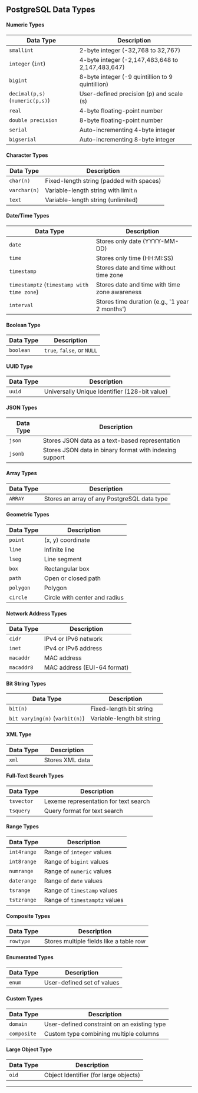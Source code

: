 ## PostgreSQL Data Types  
 
#### Numeric Types  
| Data Type        | Description |
|-----------------|-------------|
| `smallint`      | 2-byte integer (-32,768 to 32,767) |
| `integer` (`int`) | 4-byte integer (-2,147,483,648 to 2,147,483,647) |
| `bigint`        | 8-byte integer (-9 quintillion to 9 quintillion) |
| `decimal(p,s)` (`numeric(p,s)`) | User-defined precision (p) and scale (s) |
| `real`          | 4-byte floating-point number |
| `double precision` | 8-byte floating-point number |
| `serial`        | Auto-incrementing 4-byte integer |
| `bigserial`     | Auto-incrementing 8-byte integer |

#### Character Types  
| Data Type        | Description |
|-----------------|-------------|
| `char(n)`       | Fixed-length string (padded with spaces) |
| `varchar(n)`    | Variable-length string with limit `n` |
| `text`          | Variable-length string (unlimited) |

#### Date/Time Types  
| Data Type         | Description |
|------------------|-------------|
| `date`          | Stores only date (YYYY-MM-DD) |
| `time`          | Stores only time (HH:MI:SS) |
| `timestamp`     | Stores date and time without time zone |
| `timestamptz` (`timestamp with time zone`) | Stores date and time with time zone awareness |
| `interval`      | Stores time duration (e.g., '1 year 2 months') |

#### Boolean Type  
| Data Type | Description |
|-----------|-------------|
| `boolean` | `true`, `false`, or `NULL` |

#### UUID Type  
| Data Type | Description |
|-----------|-------------|
| `uuid`    | Universally Unique Identifier (128-bit value) |

#### JSON Types  
| Data Type | Description |
|-----------|-------------|
| `json`    | Stores JSON data as a text-based representation |
| `jsonb`   | Stores JSON data in binary format with indexing support |

#### Array Types  
| Data Type       | Description |
|----------------|-------------|
| `ARRAY`        | Stores an array of any PostgreSQL data type |

#### Geometric Types  
| Data Type | Description |
|-----------|-------------|
| `point`   | (x, y) coordinate |
| `line`    | Infinite line |
| `lseg`    | Line segment |
| `box`     | Rectangular box |
| `path`    | Open or closed path |
| `polygon` | Polygon |
| `circle`  | Circle with center and radius |

#### Network Address Types  
| Data Type | Description |
|-----------|-------------|
| `cidr`    | IPv4 or IPv6 network |
| `inet`    | IPv4 or IPv6 address |
| `macaddr` | MAC address |
| `macaddr8` | MAC address (EUI-64 format) |

#### Bit String Types  
| Data Type      | Description |
|---------------|-------------|
| `bit(n)`      | Fixed-length bit string |
| `bit varying(n)` (`varbit(n)`) | Variable-length bit string |

#### XML Type  
| Data Type | Description |
|-----------|-------------|
| `xml`     | Stores XML data |

#### Full-Text Search Types  
| Data Type          | Description |
|-------------------|-------------|
| `tsvector`       | Lexeme representation for text search |
| `tsquery`        | Query format for text search |

#### Range Types  
| Data Type            | Description |
|---------------------|-------------|
| `int4range`        | Range of `integer` values |
| `int8range`        | Range of `bigint` values |
| `numrange`         | Range of `numeric` values |
| `daterange`        | Range of `date` values |
| `tsrange`          | Range of `timestamp` values |
| `tstzrange`        | Range of `timestamptz` values |

#### Composite Types  
| Data Type | Description |
|-----------|-------------|
| `rowtype` | Stores multiple fields like a table row |

#### Enumerated Types  
| Data Type | Description |
|-----------|-------------|
| `enum`    | User-defined set of values |

#### Custom Types  
| Data Type | Description |
|-----------|-------------|
| `domain`  | User-defined constraint on an existing type |
| `composite` | Custom type combining multiple columns |

#### Large Object Type  
| Data Type | Description |
|-----------|-------------|
| `oid`     | Object Identifier (for large objects) |

---